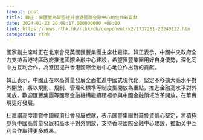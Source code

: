```yaml
---
layout: post
title: 韓正︰冀匯豐為鞏固提升香港國際金融中心地位作新貢獻
date: 2024-01-22 20:08:17.000000000 +08:00
link: https://news.rthk.hk/rthk/ch/component/k2/1737281-20240122.htm
categories: rthk
---
```


國家副主席韓正在北京會見英國匯豐集團主席杜嘉祺。韓正表示，中國中央政府全力支持香港特區政府推進國際金融中心建設，希望匯豐集團用好自身優勢，深化同中方互利合作，為鞏固提升香港國際金融中心地位作出新的貢獻。

韓正表示，中國正在以高質量發展全面推進中國式現代化，堅定不移擴大高水平對外開放，將以規則、規制、管理和標準等制度型開放為重點，推進金融高水平對外開放，歡迎匯豐集團等國際金融機構繼續積極參與中國金融領域改革開放，在華實現更好發展。

杜嘉祺高度讚賞中國經濟社會發展成就，表示匯豐集團對華投資信心堅定，將積極參與中國高質量發展和高水平對外開放，支持香港國際金融中心建設，推動英中互利合作取得更多成果。
